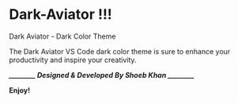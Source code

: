 # Dark-Aviator !!!

Dark Aviator - Dark Color Theme

The Dark Aviator VS Code dark color theme is sure to enhance your productivity and inspire your creativity.

***********________ Designed & Developed By Shoeb Khan ________***********

**Enjoy!**
